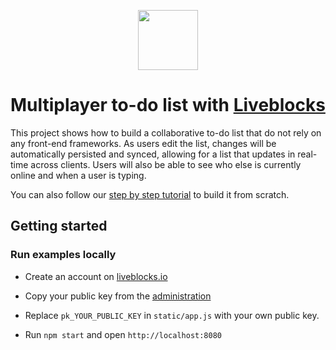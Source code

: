 <p align="center">
  <a href="https://liveblocks.io">
    <img src="https://liveblocks.io/icon-192x192.png" height="96">
  </a>
</p>

# Multiplayer to-do list with [Liveblocks](https://liveblocks.io)

This project shows how to build a collaborative to-do list that do not rely on any front-end frameworks.
As users edit the list, changes will be automatically persisted and synced, allowing for a list that updates in real-time across clients.
Users will also be able to see who else is currently online and when a user is typing.

You can also follow our [step by step tutorial](https://liveblocks.io/docs/tutorials/multiplayer-to-do-list/javascript) to build it from scratch.

## Getting started

### Run examples locally

- Create an account on [liveblocks.io](https://liveblocks.io/dashboard)

- Copy your public key from the [administration](https://liveblocks.io/dashboard/apikeys)

- Replace `pk_YOUR_PUBLIC_KEY` in `static/app.js` with your own public key.

- Run `npm start` and open `http://localhost:8080`
